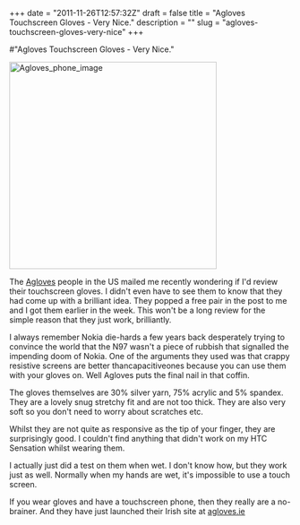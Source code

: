 +++
date = "2011-11-26T12:57:32Z"
draft = false
title = "Agloves Touchscreen Gloves - Very Nice."
description = ""
slug = "agloves-touchscreen-gloves-very-nice"
+++

#"Agloves Touchscreen Gloves - Very Nice."


 <div class='p_embed p_image_embed'>
<img alt="Agloves_phone_image" height="370" src="http://getfile5.posterous.com/getfile/files.posterous.com/conoroneill/eGPGxG7Yqg7WbfuTHHyMeb1kjG7IDhdvBK86PC2BG9aQGHqxnYCWVNRSjy1Y/agloves_phone_image.jpg" width="370" />
</div>
<p>The <a href="http://www.agloves.com">Agloves</a> people in the US mailed me recently wondering if I&#39;d review their touchscreen gloves. I didn&#39;t even have to see them to know that they had come up with a brilliant idea. They popped a free pair in the post to me and I got them earlier in the week. This won&#39;t be a long review for the simple reason that they just work, brilliantly. </p><p /><div>I always remember Nokia die-hards a few years back desperately trying to convince the world that the N97 wasn&#39;t a piece of rubbish that signalled the impending doom of Nokia. One of the arguments they used was that crappy resistive screens are better thancapacitiveones because you can use them with your gloves on. Well Agloves puts the final nail in that coffin.</div> <p /><div>The gloves themselves are 30% silver yarn, 75% acrylic and 5% spandex. They are a lovely snug stretchy fit and are not too thick. They are also very soft so you don&#39;t need to worry about scratches etc.</div> <p /><div>Whilst they are not quite as responsive as the tip of your finger, they are surprisingly good. I couldn&#39;t find anything that didn&#39;t work on my HTC Sensation whilst wearing them.</div><p /> <div>I actually just did a test on them when wet. I don&#39;t know how, but they work just as well. Normally when my hands are wet, it&#39;s impossible to use a touch screen.</div><p /><div>If you wear gloves and have a touchscreen phone, then they really are a no-brainer. And they have just launched their Irish site at <a href="http://www.cwsdistribution.com/">agloves.ie</a></div>
 